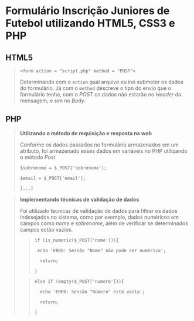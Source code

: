 # Formulário Inscrição Juniores de Futebol utilizando HTML5, CSS3 e PHP

## HTML5

> `<form action = "script.php" method = "POST">`
>
> Determinando com o `action` qual arquivo eu irei submeter os dados do formulário. Já com o `method` descreve o tipo do envio que o formulário tenha, com o *POST* os dados não estarão no *Header* da mensagem, e sim no *Body*.



## PHP

> **Utilizando o método de requisição e resposta na web**
>
> Conforme os dados passados no formulário armazenados em um atributo, foi armazenado esses dados em variáveis no PHP utilizando o método *Post*
>
> `$sobrenome = $_POST['sobrenome'];`  
>
> `$email = $_POST['email'];`  
>
> `[...]`  

> **Implementando técnicas de validação de dados**
>
> Foi utilizado tecnicas de validação de dados para filtrar os dados indesejados no sistema, como por exemplo, dados numéricos em campos como *nome* e *sobrenome*, além de verificar se determinados campos estão vazios.
>
> >  `if (is_numeric($_POST['nome'])){ `  
> >
> >  ` echo 'ERRO: Sessão "Nome" não pode ser numérico';`  
> >
> > `  return;`  
> >
> > `}`  
>
> > `else if (empty($_POST['numero'])){`  
> >
> > `  echo 'ERRO: Sessão "Número" está vazia';`  
> >
> > `  return;`  
> >
> > `}`  

